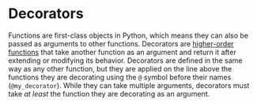 # Decorators <!-- omit in toc -->

Functions are first-class objects in Python, which means they can also be passed
as arguments to other functions. Decorators are [higher-order functions][hofunc]
that take another function as an argument and return it after extending or
modifying its behavior. Decorators are defined in the same way as any other
function, but they are applied on the line above the functions they are
decorating using the `@` symbol before their names (`@my_decorator`). While they
can take multiple arguments, decorators must take _at least_ the function they
are decorating as an argument.

[hofunc]: https://en.wikipedia.org/wiki/Higher-order_function
